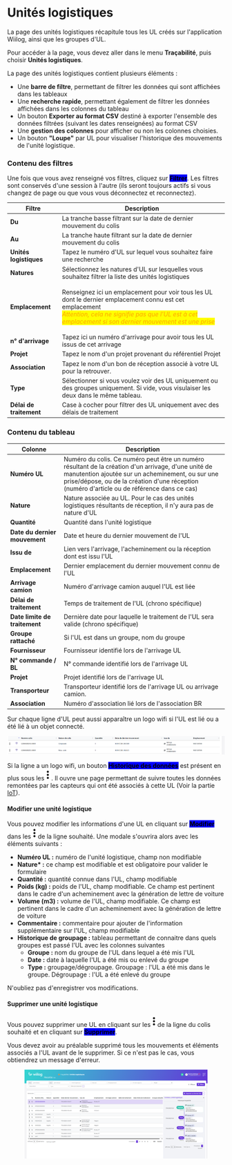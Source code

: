 # Unités logistiques

La page des unités logistiques récapitule tous les UL créés sur l'application Wiilog, ainsi que les groupes d'UL.

Pour accéder à la page, vous devez aller dans le menu **Traçabilité**, puis choisir **Unités logistiques**.

La page des unités logistiques contient plusieurs éléments :&#x20;

* Une **barre de filtre**, permettant de filtrer les données qui sont affichées dans les tableaux
* Une **recherche rapide**, permettant également de filtrer les données affichées dans les colonnes du tableau
* Un bouton **Exporter au format CSV** destiné à exporter l'ensemble des données filtrées (suivant les dates renseignées) au format CSV
* Une **gestion des colonnes** pour afficher ou non les colonnes choisies.&#x20;
* Un bouton **"Loupe"** par UL pour visualiser l'historique des mouvements de l'unité logistique.&#x20;

### Contenu des filtres

Une fois que vous avez renseigné vos filtres, cliquez sur <mark style="background-color:blue;">**Filtrer**</mark>. Les filtres sont conservés d'une session à l'autre (ils seront toujours actifs si vous changez de page ou que vous vous déconnectez et reconnectez).

| Filtre                  | Description                                                                                                                                                                                                                                                           |
| ----------------------- | --------------------------------------------------------------------------------------------------------------------------------------------------------------------------------------------------------------------------------------------------------------------- |
| **Du**                  | La tranche basse filtrant sur la date de dernier mouvement du colis                                                                                                                                                                                                   |
| **Au**                  | La tranche haute filtrant sur la date de dernier mouvement du colis                                                                                                                                                                                                   |
| **Unités logistiques**  | Tapez le numéro d'UL sur lequel vous souhaitez faire une recherche                                                                                                                                                                                                    |
| **Natures**             | Sélectionnez les natures d'UL sur lesquelles vous souhaitez filtrer la liste des unités logistiques                                                                                                                                                                   |
| **Emplacement**         | <p>Renseignez ici un emplacement pour voir tous les UL dont le dernier emplacement connu est cet emplacement<br><em><mark style="color:orange;">Attention, cela ne signifie pas que l'UL est à cet emplacement si son dernier mouvement est une prise</mark></em></p> |
| **n° d'arrivage**       | Tapez ici un numéro d'arrivage pour avoir tous les UL issus de cet arrivage                                                                                                                                                                                           |
| **Projet**              | Tapez le nom d'un projet provenant du référentiel Projet                                                                                                                                                                                                              |
| **Association**         | Tapez le nom d'un bon de réception associé à votre UL pour la retrouver.                                                                                                                                                                                              |
| **Type**                | Sélectionner si vous voulez voir des UL uniquement ou des groupes uniquement. Si vide, vous visulaiser les deux dans le même tableau.                                                                                                                                 |
| **Délai de traitement** | Case à cocher pour filtrer des UL uniquement avec des délais de traitement                                                                                                                                                                                            |

### Contenu du tableau

| Colonne                       | Description                                                                                                                                                                                                                                              |
| ----------------------------- | -------------------------------------------------------------------------------------------------------------------------------------------------------------------------------------------------------------------------------------------------------- |
| **Numéro UL**                 | Numéro du colis. Ce numéro peut être un numéro résultant de la création d'un arrivage, d'une unité de manutention ajoutée sur un acheminement, ou sur une prise/dépose, ou de la création d'une réception (numéro d'article ou de référence dans ce cas) |
| **Nature**                    | Nature associée au UL. Pour le cas des unités logistiques  résultants de réception, il n'y aura pas de nature d'UL                                                                                                                                       |
| **Quantité**                  | Quantité dans l'unité logistique                                                                                                                                                                                                                         |
| **Date du dernier mouvement** | Date et heure du dernier mouvement de l'UL                                                                                                                                                                                                               |
| **Issu de**                   | Lien vers l'arrivage, l'acheminement ou la réception dont est issu l'UL                                                                                                                                                                                  |
| **Emplacement**               | Dernier emplacement du dernier mouvement connu de l'UL                                                                                                                                                                                                   |
| **Arrivage camion**           | Numéro d'arrivage camion auquel l'UL est liée                                                                                                                                                                                                            |
| **Délai de traitement**       | Temps de traitement de l'UL (chrono spécifique)                                                                                                                                                                                                          |
| **Date limite de traitement** | Dernière date pour laquelle le traitement de l'UL sera valide (chrono spécifique)                                                                                                                                                                        |
| **Groupe rattaché**           | Si l'UL est dans un groupe, nom du groupe                                                                                                                                                                                                                |
| **Fournisseur**               | Fournisseur identifié lors de l'arrivage UL                                                                                                                                                                                                              |
| **N° commande / BL**          | N° commande identifié lors de l'arrivage UL                                                                                                                                                                                                              |
| **Projet**                    | Projet identifié lors de l'arrivage UL                                                                                                                                                                                                                   |
| **Transporteur**              | Transporteur identifié lors de l'arrivage UL ou arrivage camion.                                                                                                                                                                                         |
| **Association**               | Numéro d'association lié lors de l'association BR                                                                                                                                                                                                        |

Sur chaque ligne d'UL peut aussi apparaître un logo wifi si l'UL est lié ou a été lié à un objet connecté.&#x20;

![](<../../.gitbook/assets/image (82).png>)

Si la ligne a un logo wifi, un bouton <mark style="background-color:blue;">**Historique des données**</mark> est présent en plus sous les<img src="../../.gitbook/assets/3-points.png" alt="" data-size="line">. Il ouvre une page permettant de suivre toutes les données remontées par les capteurs qui ont été associés à cette UL (Voir la partie [IoT](broken-reference)).

#### Modifier une unité logistique

Vous pouvez modifier les informations d'une UL en cliquant sur <mark style="background-color:blue;">**Modifier**</mark> dans les<img src="../../.gitbook/assets/3-points.png" alt="" data-size="line">de la ligne souhaité. Une modale s'ouvrira alors avec les éléments suivants :&#x20;

* **Numéro UL :** numéro de l'unité logistique, champ non modifiable
* **Nature\* :** ce champ est modifiable et est obligatoire pour valider le formulaire
* **Quantité :** quantité connue dans l'UL, champ modifiable
* **Poids (kg) :** poids de l'UL, champ modifiable. Ce champ est pertinent dans le cadre d'un acheminement avec la génération de lettre de voiture
* **Volume (m3) :** volume de l'UL, champ modifiable. Ce champ est pertinent dans le cadre d'un acheminement avec la génération de lettre de voiture
* **Commentaire :** commentaire pour ajouter de l'information supplémentaire sur l'UL, champ modifiable
* **Historique de groupage :** tableau permettant de connaitre dans quels groupes est passé l'UL avec les colonnes suivantes&#x20;
  * **Groupe :** nom du groupe de l'UL dans lequel a été mis l'UL
  * **Date :** date à laquelle l'UL a été mis ou enlevé du groupe
  * **Type :** groupage/dégroupage. Groupage : l'UL a été mis dans le groupe. Dégroupage : l'UL a été enlevé du groupe

N'oubliez pas d'enregistrer vos modifications.&#x20;

#### Supprimer une unité logistique

Vous pouvez supprimer une UL en cliquant sur les<img src="../../.gitbook/assets/3-points.png" alt="" data-size="line">de la ligne du colis souhaité et en cliquant sur <mark style="background-color:blue;">**Supprimer**</mark>.&#x20;

Vous devez avoir au préalable supprimé tous les mouvements et éléments associés a l'UL avant de le supprimer. Si ce n'est pas le cas, vous obtiendrez un message d'erreur.

<figure><img src="../../.gitbook/assets/image (1) (1) (2).png" alt=""><figcaption></figcaption></figure>

